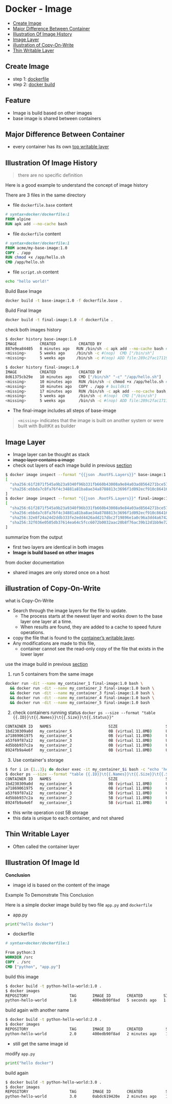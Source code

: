 # Docker - Image

* [Create Image](#create-image)
* [Major Difference Between Container](#major-difference-between-container)
* [Illustration Of Image History](#illustration-of-image-history)
* [Image Layer](#image-layer)
* [illustration of Copy-On-Write](#illustration-of-copy-on-write)
* [Thin Writable Layer](#thin-writable-layer)

## Create Image

- step 1: [dockerfile](docker-dockerfile.md)
- step 2: [docker build](docker-command-line-interface.md#build)

## Feature

- Image is build based on other images
- base image is shared between containers

## Major Difference Between Container

- every container has its own [top writable layer](#thin-writable-layer)

## Illustration Of Image History

> there are no specific definition

Here is a good example to understand the concept of image history

There are 3 files in the same directory

- file `dockerfile.base` content

```dockerfile
# syntax=docker/dockerfile:1
FROM alpine
RUN apk add --no-cache bash
```

- file `dockerfile` content

```dockerfile
# syntax=docker/dockerfile:1
FROM acme/my-base-image:1.0
COPY . /app
RUN chmod +x /app/hello.sh
CMD /app/hello.sh
```

- file `script.sh` content

```sh
echo "hello world!"
```

Build Base Image

```sh
docker build -t base-image:1.0 -f dockerfile.base .
```

Build Final Image

```sh
docker build -t final-image:1.0 -f dockerfile .
```

check both images history

```sh
$ docker history base-image:1.0
IMAGE          CREATED          CREATED BY                                      SIZE      COMMENT
887e9ea84405   8 minutes ago   RUN /bin/sh -c apk add --no-cache bash # bui…   4.17MB    buildkit.dockerfile.v0
<missing>      5 weeks ago     /bin/sh -c #(nop)  CMD ["/bin/sh"]              0B
<missing>      5 weeks ago     /bin/sh -c #(nop) ADD file:289c2fac17119508c…   7.66MB

$ docker history final-image:1.0
IMAGE          CREATED          CREATED BY                                      SIZE      COMMENT
8d61375cb29e   10 minutes ago   CMD ["/bin/sh" "-c" "/app/hello.sh"]            0B        buildkit.dockerfile.v0
<missing>      10 minutes ago   RUN /bin/sh -c chmod +x /app/hello.sh # buil…   41B       buildkit.dockerfile.v0
<missing>      10 minutes ago   COPY . /app # buildkit                          312B      buildkit.dockerfile.v0
<missing>      17 minutes ago   RUN /bin/sh -c apk add --no-cache bash # bui…   4.17MB    buildkit.dockerfile.v0
<missing>      5 weeks ago      /bin/sh -c #(nop)  CMD ["/bin/sh"]              0B
<missing>      5 weeks ago      /bin/sh -c #(nop) ADD file:289c2fac17119508c…   7.66MB
```

- The final-image includes all steps of base-image 

> `<missing>` indicates that 
> the image is built on another system
> or were built with BuiltKit as builder 

## Image Layer

- Image layer can be thought as stack
- ~~image layer contains a image~~
- check out layers of each image build in previous [section](#illustration-of-image-history)

```sh
$ docker image inspect --format "{{json .RootFS.Layers}}" base-image:1.0
[
  "sha256:61f2871f545a9b23a9340f96b331fb660b43008a9e84a03ad8564271bce5743b",  # layer identical in both images
  "sha256:ebbda7c8fa76f4c34881a81ba8ae34a8788813c3696f1d092ecf910c864168e3",  # layer identical in both images
]
$ docker image inspect --format "{{json .RootFS.Layers}}" final-image:1.0
[
  "sha256:61f2871f545a9b23a9340f96b331fb660b43008a9e84a03ad8564271bce5743b",  # layer identical in both images
  "sha256:ebbda7c8fa76f4c34881a81ba8ae34a8788813c3696f1d092ecf910c864168e3",  # layer identical in both images
  "sha256:32e8f24a24d2ddb333fe2edd4426add217dbc2f19896e1a0c96a3dd4a6742212",  # additional layer
  "sha256:32f036e0505db37614ea64c5fcc6072b0032aac20b8f76ac39b12d1bb9e72cf1"   # additional layer
]
```

summarize from the output

- first two layers are identical in both images
- **Image is build based on other images**

from docker documentation

- shared images are only stored once on a host

## illustration of Copy-On-Write

what is Copy-On-Write

- Search through the image layers for the file to update. 
  - The process starts at the newest layer and works down to the base layer one layer at a time. 
  - When results are found, they are added to a cache to speed future operations.
- copy the file that is found to the [container’s writable layer](#thin-writable-layer).
- Any modifications are made to this file, 
  - container cannot see the read-only copy of the file that exists in the lower layer

use the image build in previous [section](#illustration-of-image-history)

1. run 5 containers from the same image

```sh
docker run -dit --name my_container_1 final-image:1.0 bash \
  && docker run -dit --name my_container_2 final-image:1.0 bash \
  && docker run -dit --name my_container_3 final-image:1.0 bash \
  && docker run -dit --name my_container_4 final-image:1.0 bash \
  && docker run -dit --name my_container_5 final-image:1.0 bash
```

2. check containers running status `docker ps --size --format "table {{.ID}}\t{{.Names}}\t{{.Size}}\t{{.Status}}"`

```sh
CONTAINER ID   NAMES                         SIZE                     STATUS
1bd230309a0d   my_container_5                0B (virtual 11.8MB)      Up 2 minutes
a71869061975   my_container_4                0B (virtual 11.8MB)      Up 2 minutes
a53f69f87a12   my_container_3                0B (virtual 11.8MB)      Up 2 minutes
4d5bbb937c2a   my_container_2                0B (virtual 11.8MB)      Up 2 minutes
8924fb9a4e6f   my_container_1                0B (virtual 11.8MB)      Up 2 minutes
```

3. Use container's storage

```sh
$ for i in {1..3}; do docker exec -it my_container_$i bash -c "echo 'hello world' > /app/hello.txt"; done
$ docker ps --size --format "table {{.ID}}\t{{.Names}}\t{{.Size}}\t{{.Status}}"
CONTAINER ID   NAMES                         SIZE                     STATUS
1bd230309a0d   my_container_5                0B (virtual 11.8MB)      Up 3 minutes
a71869061975   my_container_4                0B (virtual 11.8MB)      Up 3 minutes
a53f69f87a12   my_container_3                5B (virtual 11.8MB)      Up 3 minutes
4d5bbb937c2a   my_container_2                5B (virtual 11.8MB)      Up 3 minutes
8924fb9a4e6f   my_container_1                5B (virtual 11.8MB)      Up 3 minutes
```

- this write operation cost 5B storage
- this data is unique to each container, and not shared

## Thin Writable Layer

- Often called the container layer

## Illustration Of Image Id

**Conclusion**

- image id is based on the content of the image

Example To Demonstrate This Conclusion

Here is a simple docker image build by two file `app.py` and `dockerfile`

- app.py

```py
print("hello docker")
```

- dockerfile

```dockerfile
# syntax=docker/dockerfile:1

From python:3
WORKDIR /src
COPY . /src
CMD ["python", "app.py"]
```

build this image

```sh
$ docker build -t python-hello-world:1.0 .
$ docker images 
REPOSITORY                  TAG       IMAGE ID       CREATED         SIZE
python-hello-world          1.0       400edb90f8ad   5 seconds ago   1.01GB
```

build again with another name

```sh
$ docker build -t python-hello-world:2.0 .
$ docker images
REPOSITORY                  TAG       IMAGE ID       CREATED          SIZE
python-hello-world          2.0       400edb90f8ad   2 minutes ago    1.01GB
```

- still get the same image id

modify `app.py`

```py
print("hello docker")
```

build again

```sh
$ docker build -t python-hello-world:3.0 .
$ docker images
REPOSITORY                  TAG       IMAGE ID       CREATED          SIZE
python-hello-world          3.0       0abdc619420e   2 minutes ago    1.01GB
```




